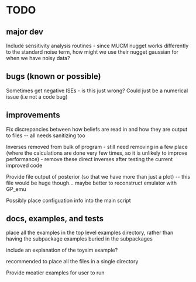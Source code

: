 # TODO

## major dev
Include sensitivity analysis routines - since MUCM nugget works differently to the standard noise term, how might we use their nugget gaussian for when we have noisy data?

## bugs (known or possible)
Sometimes get negative ISEs - is this just wrong? Could just be a numerical issue (i.e not a code bug)

## improvements
Fix discrepancies between how beliefs are read in and how they are output to files -- all needs sanitizing too

Inverses removed from bulk of program - still need removing in a few place (where the calculations are done very few times, so it is unlikely to improve performance) - remove these direct inverses after testing the current improved code

Provide file output of posterior (so that we have more than just a plot) -- this file would be huge though... maybe better to reconstruct emulator with GP_emu

Possibly place configuation info into the main script

## docs, examples, and tests
place all the examples in the top level examples directory, rather than having the subpackage examples buried in the subpackages

include an explanation of the toysim example?

recommended to place all the files in a single directory

Provide meatier examples for user to run
